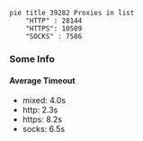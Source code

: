 
```mermaid
pie title 39282 Proxies in list
    "HTTP" : 28144
    "HTTPS": 10509
    "SOCKS" : 7586
```

### Some Info
#### Average Timeout

- mixed: 4.0s
- http: 2.3s
- https: 8.2s
- socks: 6.5s